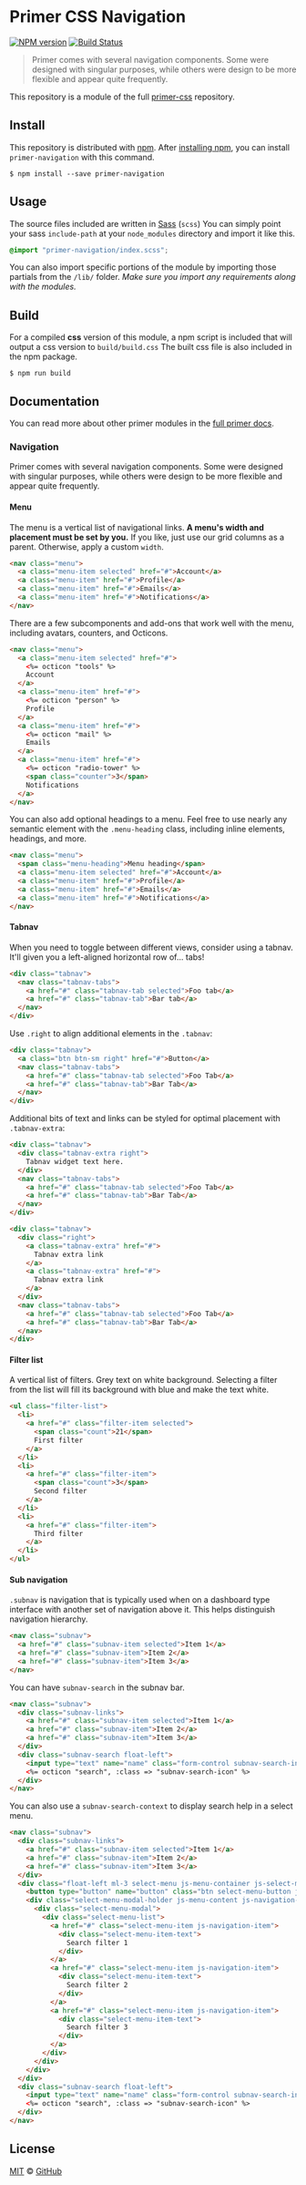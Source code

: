 # Primer CSS Navigation

[![NPM version](http://img.shields.io/npm/v/primer-navigation.svg)](https://www.npmjs.org/package/primer-navigation)
[![Build Status](https://travis-ci.org/primer/navigation.svg?branch=master)](https://travis-ci.org/primer/navigation)

> Primer comes with several navigation components. Some were designed with singular purposes, while others were design to be more flexible and appear quite frequently.

This repository is a module of the full [primer-css][primer-css] repository.

## Install

This repository is distributed with [npm][npm]. After [installing npm][install-npm], you can install `primer-navigation` with this command.

```
$ npm install --save primer-navigation
```

## Usage

The source files included are written in [Sass][sass] (`scss`) You can simply point your sass `include-path` at your `node_modules` directory and import it like this.

```scss
@import "primer-navigation/index.scss";
```

You can also import specific portions of the module by importing those partials from the `/lib/` folder. _Make sure you import any requirements along with the modules._

## Build

For a compiled **css** version of this module, a npm script is included that will output a css version to `build/build.css` The built css file is also included in the npm package.

```
$ npm run build
```

## Documentation

You can read more about other primer modules in the [full primer docs][docs].

<!-- %docs
title: Navigation
homepage: https://github.com/primer/navigation
status: Stable
-->

### Navigation

Primer comes with several navigation components. Some were designed with singular purposes, while others were design to be more flexible and appear quite frequently.

#### Menu

The menu is a vertical list of navigational links. **A menu's width and placement must be set by you.** If you like, just use our grid columns as a parent. Otherwise, apply a custom `width`.

```html
<nav class="menu">
  <a class="menu-item selected" href="#">Account</a>
  <a class="menu-item" href="#">Profile</a>
  <a class="menu-item" href="#">Emails</a>
  <a class="menu-item" href="#">Notifications</a>
</nav>
```

There are a few subcomponents and add-ons that work well with the menu, including avatars, counters, and Octicons.

```html
<nav class="menu">
  <a class="menu-item selected" href="#">
    <%= octicon "tools" %>
    Account
  </a>
  <a class="menu-item" href="#">
    <%= octicon "person" %>
    Profile
  </a>
  <a class="menu-item" href="#">
    <%= octicon "mail" %>
    Emails
  </a>
  <a class="menu-item" href="#">
    <%= octicon "radio-tower" %>
    <span class="counter">3</span>
    Notifications
  </a>
</nav>
```

You can also add optional headings to a menu. Feel free to use nearly any semantic element with the `.menu-heading` class, including inline elements, headings, and more.

```html
<nav class="menu">
  <span class="menu-heading">Menu heading</span>
  <a class="menu-item selected" href="#">Account</a>
  <a class="menu-item" href="#">Profile</a>
  <a class="menu-item" href="#">Emails</a>
  <a class="menu-item" href="#">Notifications</a>
</nav>
```


#### Tabnav

When you need to toggle between different views, consider using a tabnav. It'll given you a left-aligned horizontal row of... tabs!

```html
<div class="tabnav">
  <nav class="tabnav-tabs">
    <a href="#" class="tabnav-tab selected">Foo tab</a>
    <a href="#" class="tabnav-tab">Bar tab</a>
  </nav>
</div>
```

Use `.right` to align additional elements in the `.tabnav`:

```html
<div class="tabnav">
  <a class="btn btn-sm right" href="#">Button</a>
  <nav class="tabnav-tabs">
    <a href="#" class="tabnav-tab selected">Foo Tab</a>
    <a href="#" class="tabnav-tab">Bar Tab</a>
  </nav>
</div>
```

Additional bits of text and links can be styled for optimal placement with `.tabnav-extra`:

```html
<div class="tabnav">
  <div class="tabnav-extra right">
    Tabnav widget text here.
  </div>
  <nav class="tabnav-tabs">
    <a href="#" class="tabnav-tab selected">Foo Tab</a>
    <a href="#" class="tabnav-tab">Bar Tab</a>
  </nav>
</div>
```

```html
<div class="tabnav">
  <div class="right">
    <a class="tabnav-extra" href="#">
      Tabnav extra link
    </a>
    <a class="tabnav-extra" href="#">
      Tabnav extra link
    </a>
  </div>
  <nav class="tabnav-tabs">
    <a href="#" class="tabnav-tab selected">Foo Tab</a>
    <a href="#" class="tabnav-tab">Bar Tab</a>
  </nav>
</div>
```

#### Filter list

A vertical list of filters. Grey text on white background. Selecting a filter from the list will fill its background with blue and make the text white.

```html
<ul class="filter-list">
  <li>
    <a href="#" class="filter-item selected">
      <span class="count">21</span>
      First filter
    </a>
  </li>
  <li>
    <a href="#" class="filter-item">
      <span class="count">3</span>
      Second filter
    </a>
  </li>
  <li>
    <a href="#" class="filter-item">
      Third filter
    </a>
  </li>
</ul>
```

#### Sub navigation

`.subnav` is navigation that is typically used when on a dashboard type interface with another set of navigation above it. This helps distinguish navigation hierarchy.

```html
<nav class="subnav">
  <a href="#" class="subnav-item selected">Item 1</a>
  <a href="#" class="subnav-item">Item 2</a>
  <a href="#" class="subnav-item">Item 3</a>
</nav>
```

You can have `subnav-search` in the subnav bar.

```html
<nav class="subnav">
  <div class="subnav-links">
    <a href="#" class="subnav-item selected">Item 1</a>
    <a href="#" class="subnav-item">Item 2</a>
    <a href="#" class="subnav-item">Item 3</a>
  </div>
  <div class="subnav-search float-left">
    <input type="text" name="name" class="form-control subnav-search-input" value="">
    <%= octicon "search", :class => "subnav-search-icon" %>
  </div>
</nav>
```


You can also use a `subnav-search-context` to display search help in a select menu.

```html
<nav class="subnav">
  <div class="subnav-links">
    <a href="#" class="subnav-item selected">Item 1</a>
    <a href="#" class="subnav-item">Item 2</a>
    <a href="#" class="subnav-item">Item 3</a>
  </div>
  <div class="float-left ml-3 select-menu js-menu-container js-select-menu subnav-search-context">
    <button type="button" name="button" class="btn select-menu-button js-menu-target">Filters </button>
    <div class="select-menu-modal-holder js-menu-content js-navigation-container" aria-hidden="true">
      <div class="select-menu-modal">
        <div class="select-menu-list">
          <a href="#" class="select-menu-item js-navigation-item">
            <div class="select-menu-item-text">
              Search filter 1
            </div>
          </a>
          <a href="#" class="select-menu-item js-navigation-item">
            <div class="select-menu-item-text">
              Search filter 2
            </div>
          </a>
          <a href="#" class="select-menu-item js-navigation-item">
            <div class="select-menu-item-text">
              Search filter 3
            </div>
          </a>
        </div>
      </div>
    </div>
  </div>
  <div class="subnav-search float-left">
    <input type="text" name="name" class="form-control subnav-search-input" value="">
    <%= octicon "search", :class => "subnav-search-icon" %>
  </div>
</nav>
```
<!-- %enddocs -->

## License

[MIT](./LICENSE) &copy; [GitHub](https://github.com/)

[primer-css]: https://github.com/primer/primer
[docs]: http://primercss.io/
[npm]: https://www.npmjs.com/
[install-npm]: https://docs.npmjs.com/getting-started/installing-node
[sass]: http://sass-lang.com/
